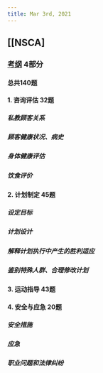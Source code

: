 ```yaml
---
title: Mar 3rd, 2021
---
```


## [[NSCA]
###
### [考纲](https://www.nsca.com/contentassets/53ec33293e1c4551be4153186d4b2052/cpt-dco--public-view--effective-01-2019-.pdf) 4部分
#### 总共140题
#### 1. 咨询评估 32题
##### 私教顾客关系
##### 顾客健康状况、病史
##### 身体健康评估
##### 饮食评价
#### 2. 计划制定 45题
##### 设定目标
##### 计划设计
##### 解释计划执行中产生的胜利适应
##### 鉴别特殊人群、合理修改计划
#### 3. 运动指导 43题
#### 4. 安全与应急 20题
##### 安全措施
##### 应急
##### 职业问题和法律纠纷
